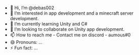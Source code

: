 - 👋 Hi, I’m @debas002
- 👀 I’m interested in app development and a minecraft server development.
- 🌱 I’m currently learning Unity and C#
- 💞️ I’m looking to collaborate on Unity app development.
- 📫 How to reach me - Contact me on discord - aumous#0
- 😄 Pronouns: ...
- ⚡ Fun fact: ...

<!---
debas002/debas002 is a ✨ special ✨ repository because its `README.md` (this file) appears on your GitHub profile.
You can click the Preview link to take a look at your changes.
--->
